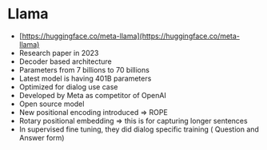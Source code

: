 # Llama

* [https://huggingface.co/meta-llama](https://huggingface.co/meta-llama)
* Research paper in 2023
* Decoder based architecture
* Parameters from 7 billions to 70 billions
* Latest model is having 401B parameters
* Optimized for dialog use case
* Developed by Meta as competitor of OpenAI
* Open source model
* New positional encoding introduced ⇒ ROPE
* Rotary positional embedding ⇒ this is for capturing longer sentences
* In supervised fine tuning, they did dialog specific training ( Question and Answer form)
